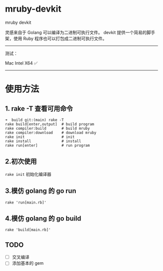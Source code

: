 # mruby-devkit

mruby devkit

灵感来自于 Golang 可以编译为二进制可执行文件。 devkit 提供一个简易的脚手架，使用 Ruby 程序也可以打包成二进制可执行文件。

---

测试：

Mac Intel X64 ✅

---

# 使用方法

## 1. rake -T 查看可用命令

```
➜  build git:(main) rake -T
rake build[enter,output]  # build program
rake compiler:build       # build mruby
rake compiler:download    # download mruby
rake init                 # init
rake install              # install
rake run[enter]           # run program
```

## 2.初次使用

`rake init` 初始化编译器

## 3.模仿 golang 的 go run

`rake 'run[main.rb]'`

## 4.模仿 golang 的 go build

`rake 'build[main.rb]'`

## TODO

- [ ] 交叉编译
- [ ] 添加基本的 gem
